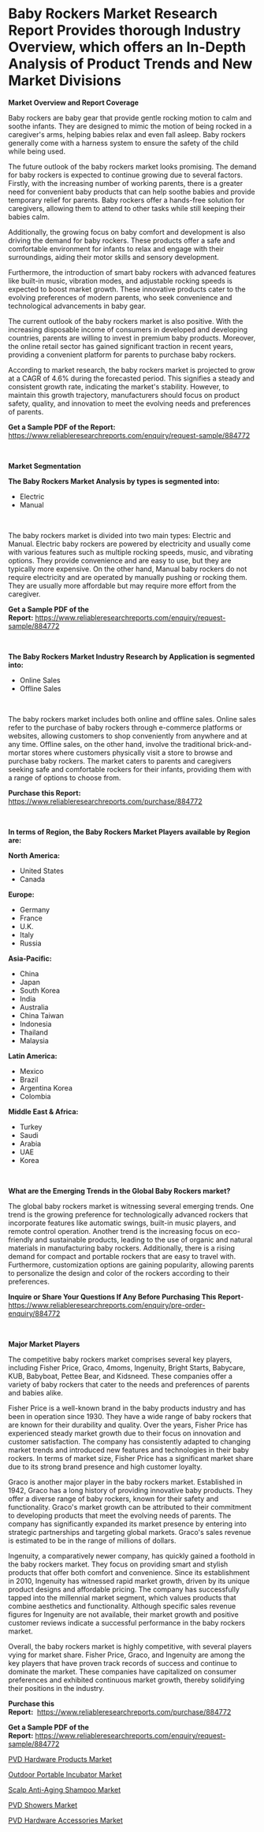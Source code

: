 <p><h1>Baby Rockers Market Research Report Provides thorough Industry Overview, which offers an In-Depth Analysis of Product Trends and New Market Divisions</h1></p><p><strong>Market Overview and Report Coverage</strong></p>
<p><p>Baby rockers are baby gear that provide gentle rocking motion to calm and soothe infants. They are designed to mimic the motion of being rocked in a caregiver's arms, helping babies relax and even fall asleep. Baby rockers generally come with a harness system to ensure the safety of the child while being used.</p><p>The future outlook of the baby rockers market looks promising. The demand for baby rockers is expected to continue growing due to several factors. Firstly, with the increasing number of working parents, there is a greater need for convenient baby products that can help soothe babies and provide temporary relief for parents. Baby rockers offer a hands-free solution for caregivers, allowing them to attend to other tasks while still keeping their babies calm.</p><p>Additionally, the growing focus on baby comfort and development is also driving the demand for baby rockers. These products offer a safe and comfortable environment for infants to relax and engage with their surroundings, aiding their motor skills and sensory development.</p><p>Furthermore, the introduction of smart baby rockers with advanced features like built-in music, vibration modes, and adjustable rocking speeds is expected to boost market growth. These innovative products cater to the evolving preferences of modern parents, who seek convenience and technological advancements in baby gear.</p><p>The current outlook of the baby rockers market is also positive. With the increasing disposable income of consumers in developed and developing countries, parents are willing to invest in premium baby products. Moreover, the online retail sector has gained significant traction in recent years, providing a convenient platform for parents to purchase baby rockers.</p><p>According to market research, the baby rockers market is projected to grow at a CAGR of 4.6% during the forecasted period. This signifies a steady and consistent growth rate, indicating the market's stability. However, to maintain this growth trajectory, manufacturers should focus on product safety, quality, and innovation to meet the evolving needs and preferences of parents.</p></p>
<p><strong>Get a Sample PDF of the Report:</strong> <a href="https://www.reliableresearchreports.com/enquiry/request-sample/884772">https://www.reliableresearchreports.com/enquiry/request-sample/884772</a></p>
<p>&nbsp;</p>
<p><strong>Market Segmentation</strong></p>
<p><strong>The Baby Rockers Market Analysis by types is segmented into:</strong></p>
<p><ul><li>Electric</li><li>Manual</li></ul></p>
<p>&nbsp;</p>
<p><p>The baby rockers market is divided into two main types: Electric and Manual. Electric baby rockers are powered by electricity and usually come with various features such as multiple rocking speeds, music, and vibrating options. They provide convenience and are easy to use, but they are typically more expensive. On the other hand, Manual baby rockers do not require electricity and are operated by manually pushing or rocking them. They are usually more affordable but may require more effort from the caregiver.</p></p>
<p><strong>Get a Sample PDF of the Report:</strong>&nbsp;<a href="https://www.reliableresearchreports.com/enquiry/request-sample/884772">https://www.reliableresearchreports.com/enquiry/request-sample/884772</a></p>
<p>&nbsp;</p>
<p><strong>The Baby Rockers Market Industry Research by Application is segmented into:</strong></p>
<p><ul><li>Online Sales</li><li>Offline Sales</li></ul></p>
<p>&nbsp;</p>
<p><p>The baby rockers market includes both online and offline sales. Online sales refer to the purchase of baby rockers through e-commerce platforms or websites, allowing customers to shop conveniently from anywhere and at any time. Offline sales, on the other hand, involve the traditional brick-and-mortar stores where customers physically visit a store to browse and purchase baby rockers. The market caters to parents and caregivers seeking safe and comfortable rockers for their infants, providing them with a range of options to choose from.</p></p>
<p><strong>Purchase this Report:</strong>&nbsp; <a href="https://www.reliableresearchreports.com/purchase/884772">https://www.reliableresearchreports.com/purchase/884772</a></p>
<p>&nbsp;</p>
<p><strong>In terms of Region, the Baby Rockers Market Players available by Region are:</strong></p>
<p>
    <p> <strong> North America: </strong>
        <ul>
            <li>United States</li>
            <li>Canada</li>
        </ul>
        </p> 
    <p> <strong> Europe: </strong>
        <ul>
            <li>Germany</li>
            <li>France</li>
            <li>U.K.</li>
            <li>Italy</li>
            <li>Russia</li>
        </ul>
        </p> 
    <p> <strong> Asia-Pacific: </strong>
        <ul>
            <li>China</li>
            <li>Japan</li>
            <li>South Korea</li>
            <li>India</li>
            <li>Australia</li>
            <li>China Taiwan</li>
            <li>Indonesia</li>
            <li>Thailand</li>
            <li>Malaysia</li>
        </ul>
        </p> 
    <p> <strong> Latin America: </strong>
        <ul>
            <li>Mexico</li>
            <li>Brazil</li>
            <li>Argentina Korea</li>
            <li>Colombia</li>
        </ul>
        </p> 
    <p> <strong> Middle East & Africa: </strong>
        <ul>
            <li>Turkey</li>
            <li>Saudi</li>
            <li>Arabia</li>
            <li>UAE</li>
            <li>Korea</li>
        </ul>
    </p>
    </p>
<p>&nbsp;</p>
<p><strong>What are the Emerging Trends in the Global Baby Rockers market?</strong></p>
<p><p>The global baby rockers market is witnessing several emerging trends. One trend is the growing preference for technologically advanced rockers that incorporate features like automatic swings, built-in music players, and remote control operation. Another trend is the increasing focus on eco-friendly and sustainable products, leading to the use of organic and natural materials in manufacturing baby rockers. Additionally, there is a rising demand for compact and portable rockers that are easy to travel with. Furthermore, customization options are gaining popularity, allowing parents to personalize the design and color of the rockers according to their preferences.</p></p>
<p><strong>Inquire or Share Your Questions If Any Before Purchasing This Report</strong>- <a href="https://www.reliableresearchreports.com/enquiry/pre-order-enquiry/884772">https://www.reliableresearchreports.com/enquiry/pre-order-enquiry/884772</a></p>
<p>&nbsp;</p>
<p><strong>Major Market Players</strong></p>
<p><p>The competitive baby rockers market comprises several key players, including Fisher Price, Graco, 4moms, Ingenuity, Bright Starts, Babycare, KUB, Babyboat, Pettee Bear, and Kidsneed. These companies offer a variety of baby rockers that cater to the needs and preferences of parents and babies alike.</p><p>Fisher Price is a well-known brand in the baby products industry and has been in operation since 1930. They have a wide range of baby rockers that are known for their durability and quality. Over the years, Fisher Price has experienced steady market growth due to their focus on innovation and customer satisfaction. The company has consistently adapted to changing market trends and introduced new features and technologies in their baby rockers. In terms of market size, Fisher Price has a significant market share due to its strong brand presence and high customer loyalty.</p><p>Graco is another major player in the baby rockers market. Established in 1942, Graco has a long history of providing innovative baby products. They offer a diverse range of baby rockers, known for their safety and functionality. Graco's market growth can be attributed to their commitment to developing products that meet the evolving needs of parents. The company has significantly expanded its market presence by entering into strategic partnerships and targeting global markets. Graco's sales revenue is estimated to be in the range of millions of dollars.</p><p>Ingenuity, a comparatively newer company, has quickly gained a foothold in the baby rockers market. They focus on providing smart and stylish products that offer both comfort and convenience. Since its establishment in 2010, Ingenuity has witnessed rapid market growth, driven by its unique product designs and affordable pricing. The company has successfully tapped into the millennial market segment, which values products that combine aesthetics and functionality. Although specific sales revenue figures for Ingenuity are not available, their market growth and positive customer reviews indicate a successful performance in the baby rockers market.</p><p>Overall, the baby rockers market is highly competitive, with several players vying for market share. Fisher Price, Graco, and Ingenuity are among the key players that have proven track records of success and continue to dominate the market. These companies have capitalized on consumer preferences and exhibited continuous market growth, thereby solidifying their positions in the industry.</p></p>
<p><strong>Purchase this Report:</strong>&nbsp;&nbsp;<a href="https://www.reliableresearchreports.com/purchase/884772">https://www.reliableresearchreports.com/purchase/884772</a></p>
<p></p>
<p><strong>Get a Sample PDF of the Report:</strong>&nbsp;<a href="https://www.reliableresearchreports.com/enquiry/request-sample/884772">https://www.reliableresearchreports.com/enquiry/request-sample/884772</a></p>
<p><p><a href="https://github.com/abdelrhmankishk22/Market-Research-Report-List-2/blob/main/pvd-hardware-products-market.md">PVD Hardware Products Market</a></p><p><a href="https://github.com/scarol104/Market-Research-Report-List-2/blob/main/outdoor-portable-incubator-market.md">Outdoor Portable Incubator Market</a></p><p><a href="https://github.com/deliacustodio40/Market-Research-Report-List-2/blob/main/scalp-anti-aging-shampoo-market.md">Scalp Anti-Aging Shampoo Market</a></p><p><a href="https://github.com/mahnoor2003/Market-Research-Report-List-2/blob/main/pvd-showers-market.md">PVD Showers Market</a></p><p><a href="https://github.com/maliyahmorrow6654/Market-Research-Report-List-2/blob/main/pvd-hardware-accessories-market.md">PVD Hardware Accessories Market</a></p></p>